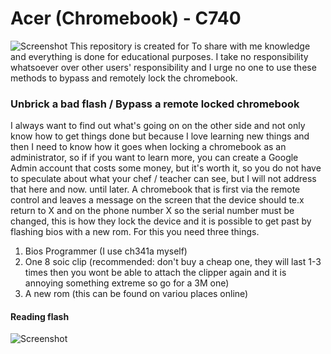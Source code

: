 # Acer (Chromebook) - C740

![Screenshot](.pictures/banner.png)
This repository is created for To share with me knowledge and everything is done for educational purposes. I take no responsibility whatsoever over other users' responsibility and I urge no one to use these methods to bypass and remotely lock the chromebook.

### Unbrick a bad flash / Bypass a remote locked chromebook

I always want to find out what's going on on the other side and not only know how to get things done but because I love learning new things and then I need to know how it goes when locking a chromebook as an administrator, so if if you want to learn more, you can create a Google Admin account that costs some money, but it's worth it, so you do not have to speculate about what your chef / teacher can see, but I will not address that here and now. until later. A chromebook that is first via the remote control and leaves a message on the screen that the device should te.x return to X and on the phone number X so the serial number must be changed, this is how they lock the device and it is possible to get past by flashing bios with a new rom. For this you need three things.

1. Bios Programmer (I use ch341a myself) 
2. One 8 soic clip (recommended: don't buy a cheap one, they will last 1-3 times then you wont be able to attach the clipper again and it is annoying something extreme so go for a 3M one)
3. A new rom (this can be found on variou places online)

#### Reading flash
![Screenshot](https://nr1.nu//archive/chromebook/videos/reading_flash_chromebook.gif)
